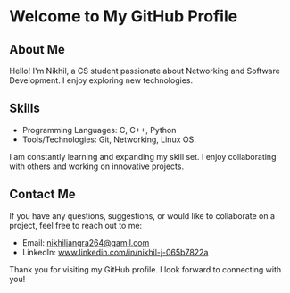 # Welcome to My GitHub Profile

## About Me
Hello! I'm Nikhil, a CS student passionate about Networking and Software Development. I enjoy exploring new technologies.

## Skills
- Programming Languages: C, C++, Python
- Tools/Technologies: Git, Networking, Linux OS.

I am constantly learning and expanding my skill set. I enjoy collaborating with others and working on innovative projects.

## Contact Me
If you have any questions, suggestions, or would like to collaborate on a project, feel free to reach out to me:

- Email: nikhiljangra264@gamil.com
- LinkedIn: www.linkedin.com/in/nikhil-j-065b7822a

Thank you for visiting my GitHub profile. I look forward to connecting with you!


<!---
NikhilWalker/NikhilWalker is a ✨ special ✨ repository because its `README.md` (this file) appears on your GitHub profile.
You can click the Preview link to take a look at your changes.
--->
